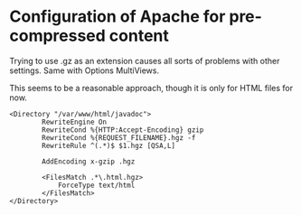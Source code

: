 Configuration of Apache for pre-compressed content
===============

Trying to use .gz as an extension causes all sorts of problems with other settings. Same with Options MultiViews.

This seems to be a reasonable approach, though it is only for HTML files for now.

```
<Directory "/var/www/html/javadoc">
        RewriteEngine On
        RewriteCond %{HTTP:Accept-Encoding} gzip
        RewriteCond %{REQUEST_FILENAME}.hgz -f
        RewriteRule ^(.*)$ $1.hgz [QSA,L]

        AddEncoding x-gzip .hgz

        <FilesMatch .*\.html.hgz>
            ForceType text/html
        </FilesMatch>
</Directory>
```
